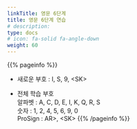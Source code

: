 ```yaml
---
linkTitle: 영문 6단계
title: 영문 6단계 연습
# description: 
type: docs
# icon: fa-solid fa-angle-down
weight: 60
---
```


{{% pageinfo %}}

* 새로운 부호 : I, S, 9, &lt;SK&gt;

* 전체 학습 부호<br>
알파벳 : A, C, D, E, I, K, Q, R, S<br>
숫자 : 1, 2, 4, 5, 6, 9, 0<br>
ProSign : AR&gt;, &lt;SK&gt;
{{% /pageinfo %}}

